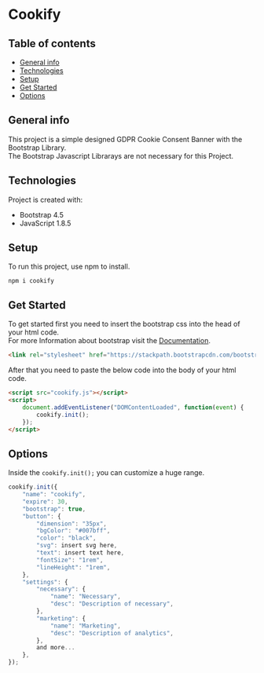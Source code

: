 # Cookify

## Table of contents
* [General info](#general-info)
* [Technologies](#technologies)
* [Setup](#setup)
* [Get Started](#get-started)
* [Options](#options)

## General info
This project is a simple designed GDPR Cookie Consent Banner with the Bootstrap Library.\
The Bootstrap Javascript Librarays are not necessary for this Project.

## Technologies
Project is created with:
* Bootstrap 4.5
* JavaScript 1.8.5

## Setup
To run this project, use npm to install.

`npm i cookify`

## Get Started
To get started first you need to insert the bootstrap css into the head of your html code.\
For more Information about bootstrap visit the [Documentation](https://getbootstrap.com/docs/4.5/).

```html
<link rel="stylesheet" href="https://stackpath.bootstrapcdn.com/bootstrap/4.5.2/css/bootstrap.min.css" integrity="sha384-JcKb8q3iqJ61gNV9KGb8thSsNjpSL0n8PARn9HuZOnIxN0hoP+VmmDGMN5t9UJ0Z" crossorigin="anonymous">
```

After that you need to paste the below code into the body of your html code.

```html
<script src="cookify.js"></script>
<script>
    document.addEventListener("DOMContentLoaded", function(event) {
        cookify.init();
    });
</script>
```

## Options
Inside the `cookify.init();` you can customize a huge range.

```javascript
cookify.init({
    "name": "cookify",
    "expire": 30,
    "bootstrap": true,
    "button": {
        "dimension": "35px",
        "bgColor": "#007bff",
        "color": "black",
        "svg": insert svg here,
        "text": insert text here,
        "fontSize": "1rem",
        "lineHeight": "1rem",
    },
    "settings": {
        "necessary": {
            "name": "Necessary",
            "desc": "Description of necessary",
        },
        "marketing": {
            "name": "Marketing",
            "desc": "Description of analytics",
        },
        and more...
    },
});
```

